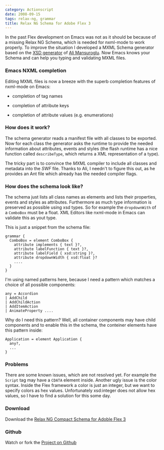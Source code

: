 ```yaml
--- 
category: Actionscript
date: 2008-09-15
tags: relax-ng, grammar
title: Relax NG Schema for Adobe Flex 3
---
```







In the past Flex development on Emacs was not as it should be because
of a missing Relax NG Schema, which is needed for nxml-mode to work
properly. To improve the situation I developed a MXML Schema generator
based on the [XSD generator][1] of [Ali Mansuroglu][2]. Now Emacs
knows your Schema and can help you typing and validating MXML files.


### Emacs NXML completion 

Editing MXML files is now a breeze with the superb completion features
of nxml-mode on Emacs:

* completion of tag names

* completion of attribute keys

* completion of attribute values (e.g. enumerations)


### How does it work?

The schema generator reads a manifest file with all classes to be
exported.  Now for each class the generator asks the runtime to
provide the needed information about attributes, events and
styles (the flash runtime has a nice function called `describeType`,
which returns a XML representation of a type).

The tricky part is to convince the *MXML* compiler to include all
classes and metadata into the *SWF* file. Thanks to Ali, I needn't to
figure this out, as he provides an Ant file which already has the
needed compiler flags.


### How does the schema look like?

The schema just lists all class names as elements and lists their
properties, events and styles as attributes. Furthermore as much type
information is preserved as possible using xsd types. So for example
the `dropdownWith` of a `ComboBox` must be a float. XML Editors like
nxml-mode in Emacs can validate this as yout type.

This is just a snippet from the schema file:

    grammar {
      ComboBox = element ComboBox {
        attribute implements { text }?,
        attribute labelFunction { text }?,
        attribute labelField { xsd:string }?,
        attribute dropdownWidth { xsd:float }?
        ....
      }      
    }

I'm using named patterns here, because I need a pattern which matches
a choice of all possible components:

    any = Accordion
    | AddChild
    | AddChildAction
    | AddItemAction
    | AnimateProperty ....


Why do I need this pattern? Well, all container components may have
child components and to enable this in the schema, the conteiner
elements have this pattern inside:

    Application = element Application {
      any?,
      ...
    }


### Problems

There are some known issues, which are not resolved yet. For example
the `Script` tag may have a `CDATA` element inside. Another ugly issue
is the color syntax. Inside the Flex framework a color is just an
integer, but we want to specify colors as hex values. Unfortunately
xsd:integer does not allow hex values, so I have to find a solution
for this some day.


### Download

Download the [Relax NG Compact Schema for Adoble Flex 3][3]


### Github

Watch or fork the [Project on Github][4]



[1]: http://code.google.com/p/xsd4mxml/
[2]: http://flexiglas.blogspot.com/
[3]: http://www.matthias-georgi.de/download/flex3.rnc
[4]: http://github.com/georgi/mxml-rnc/tree/master
